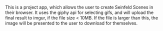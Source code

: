 This is a project app, which allows the user to create Seinfeld Scenes in their browser. It uses the giphy api for selecting gifs, and will upload the final result to imgur, if the file size < 10MB. If the file is larger than this, the image will be presented to the user to download for themselves.
